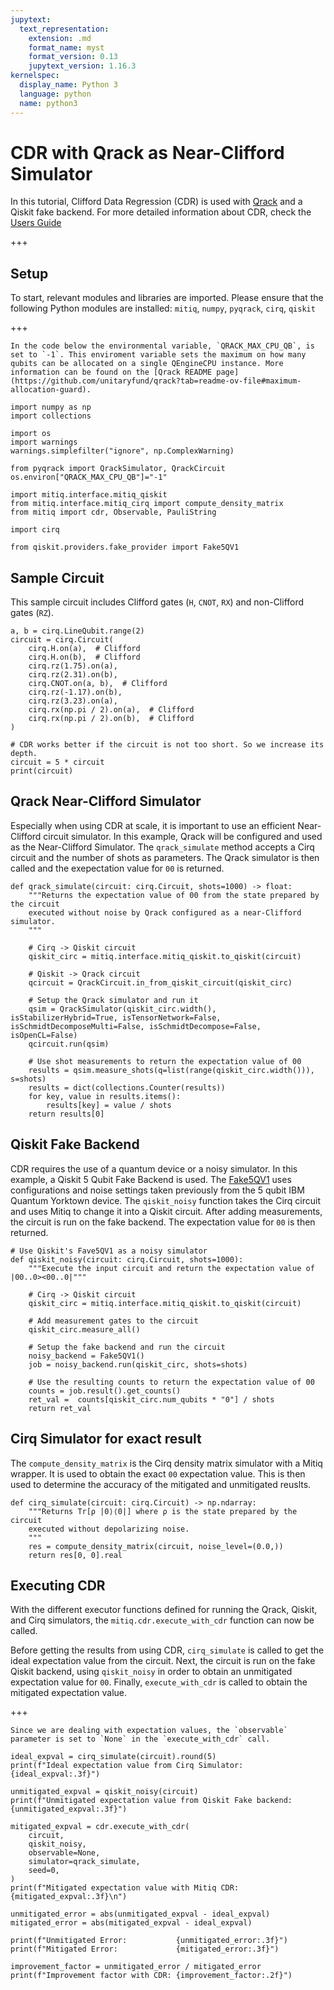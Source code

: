 ```yaml
---
jupytext:
  text_representation:
    extension: .md
    format_name: myst
    format_version: 0.13
    jupytext_version: 1.16.3
kernelspec:
  display_name: Python 3
  language: python
  name: python3
---
```


# CDR with Qrack as Near-Clifford Simulator

In this tutorial, Clifford Data Regression (CDR) is used with [Qrack](https://qrack.readthedocs.io/en/latest/) and a Qiskit fake backend. For more detailed information about CDR, check the [Users Guide](https://mitiq.readthedocs.io/en/stable/guide/cdr.html) 


+++

## Setup

To start, relevant modules and libraries are imported. Please ensure that the following Python modules are installed: `mitiq`, `numpy`, `pyqrack`, `cirq`, `qiskit`

+++

```{note}
In the code below the environmental variable, `QRACK_MAX_CPU_QB`, is set to `-1`. This enviroment variable sets the maximum on how many qubits can be allocated on a single QEngineCPU instance. More information can be found on the [Qrack README page](https://github.com/unitaryfund/qrack?tab=readme-ov-file#maximum-allocation-guard).
```

```{code-cell} ipython3
import numpy as np
import collections

import os
import warnings
warnings.simplefilter("ignore", np.ComplexWarning)

from pyqrack import QrackSimulator, QrackCircuit
os.environ["QRACK_MAX_CPU_QB"]="-1"

import mitiq.interface.mitiq_qiskit
from mitiq.interface.mitiq_cirq import compute_density_matrix
from mitiq import cdr, Observable, PauliString

import cirq

from qiskit.providers.fake_provider import Fake5QV1
```

## Sample Circuit

This sample circuit includes Clifford gates (`H`, `CNOT`, `RX`) and non-Clifford gates (`RZ`).

```{code-cell} ipython3
a, b = cirq.LineQubit.range(2)
circuit = cirq.Circuit(
    cirq.H.on(a),  # Clifford
    cirq.H.on(b),  # Clifford
    cirq.rz(1.75).on(a),
    cirq.rz(2.31).on(b),
    cirq.CNOT.on(a, b),  # Clifford
    cirq.rz(-1.17).on(b),
    cirq.rz(3.23).on(a),
    cirq.rx(np.pi / 2).on(a),  # Clifford
    cirq.rx(np.pi / 2).on(b),  # Clifford
)

# CDR works better if the circuit is not too short. So we increase its depth.
circuit = 5 * circuit
print(circuit)
```

## Qrack Near-Clifford Simulator

Especially when using CDR at scale, it is important to use an efficient Near-Clifford circuit simulator. In this example, Qrack will be configured and used as the Near-Clifford Simulator. The `qrack_simulate` method accepts a Cirq circuit and the number of shots as parameters. The Qrack simulator is then called and the exepectation value for `00` is returned.

```{code-cell} ipython3
def qrack_simulate(circuit: cirq.Circuit, shots=1000) -> float:
    """Returns the expectation value of 00 from the state prepared by the circuit
    executed without noise by Qrack configured as a near-Clifford simulator.
    """

    # Cirq -> Qiskit circuit
    qiskit_circ = mitiq.interface.mitiq_qiskit.to_qiskit(circuit)

    # Qiskit -> Qrack circuit
    qcircuit = QrackCircuit.in_from_qiskit_circuit(qiskit_circ) 

    # Setup the Qrack simulator and run it
    qsim = QrackSimulator(qiskit_circ.width(), isStabilizerHybrid=True, isTensorNetwork=False, isSchmidtDecomposeMulti=False, isSchmidtDecompose=False, isOpenCL=False)
    qcircuit.run(qsim)

    # Use shot measurements to return the expectation value of 00
    results = qsim.measure_shots(q=list(range(qiskit_circ.width())), s=shots)
    results = dict(collections.Counter(results))
    for key, value in results.items():
        results[key] = value / shots
    return results[0]
```

## Qiskit Fake Backend

CDR requires the use of a quantum device or a noisy simulator. In this example, a Qiskit 5 Qubit Fake Backend is used. The [Fake5QV1](https://docs.quantum.ibm.com/api/qiskit/qiskit.providers.fake_provider.Fake5QV1) uses configurations and noise settings taken previously from the 5 qubit IBM Quantum Yorktown device. The `qiskit_noisy` function takes the Cirq circuit and uses Mitiq to change it into a Qiskit circuit. After adding measurements, the circuit is run on the fake backend. The expectation value for `00` is then returned.

```{code-cell} ipython3
# Use Qiskit's Fave5QV1 as a noisy simulator
def qiskit_noisy(circuit: cirq.Circuit, shots=1000):
    """Execute the input circuit and return the expectation value of |00..0><00..0|"""

    # Cirq -> Qiskit circuit
    qiskit_circ = mitiq.interface.mitiq_qiskit.to_qiskit(circuit)

    # Add measurement gates to the circuit
    qiskit_circ.measure_all()

    # Setup the fake backend and run the circuit
    noisy_backend = Fake5QV1()
    job = noisy_backend.run(qiskit_circ, shots=shots)

    # Use the resulting counts to return the expectation value of 00
    counts = job.result().get_counts()
    ret_val =  counts[qiskit_circ.num_qubits * "0"] / shots
    return ret_val
```

## Cirq Simulator for exact result

The `compute_density_matrix` is the Cirq density matrix simulator with a Mitiq wrapper. It is used to obtain the exact `00` expectation value. This is then used to determine the accuracy of the mitigated and unmitigated reuslts.

```{code-cell} ipython3
def cirq_simulate(circuit: cirq.Circuit) -> np.ndarray:
    """Returns Tr[ρ |0⟩⟨0|] where ρ is the state prepared by the circuit 
    executed without depolarizing noise.
    """
    res = compute_density_matrix(circuit, noise_level=(0.0,))
    return res[0, 0].real
```

## Executing CDR

With the different executor functions defined for running the Qrack, Qiskit, and Cirq simulators, the `mitiq.cdr.execute_with_cdr` function can now be called.

Before getting the results from using CDR, `cirq_simulate` is called to get the ideal expectation value from the circuit. Next, the circuit is run on the fake Qiskit backend, using `qiskit_noisy` in order to obtain an unmitigated expectation value for `00`. Finally, `execute_with_cdr` is called to obtain the mitigated expectation value.

+++

```{note}
Since we are dealing with expectation values, the `observable` parameter is set to `None` in the `execute_with_cdr` call.
```

```{code-cell} ipython3
ideal_expval = cirq_simulate(circuit).round(5)
print(f"Ideal expectation value from Cirq Simulator: {ideal_expval:.3f}")

unmitigated_expval = qiskit_noisy(circuit)
print(f"Unmitigated expectation value from Qiskit Fake backend: {unmitigated_expval:.3f}")

mitigated_expval = cdr.execute_with_cdr(
    circuit,
    qiskit_noisy,
    observable=None,
    simulator=qrack_simulate,
    seed=0,
)
print(f"Mitigated expectation value with Mitiq CDR: {mitigated_expval:.3f}\n")

unmitigated_error = abs(unmitigated_expval - ideal_expval)
mitigated_error = abs(mitigated_expval - ideal_expval)

print(f"Unmitigated Error:           {unmitigated_error:.3f}")
print(f"Mitigated Error:             {mitigated_error:.3f}")

improvement_factor = unmitigated_error / mitigated_error
print(f"Improvement factor with CDR: {improvement_factor:.2f}")
```
